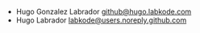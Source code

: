 - Hugo Gonzalez Labrador <github@hugo.labkode.com>
- Hugo Labrador <labkode@users.noreply.github.com>
